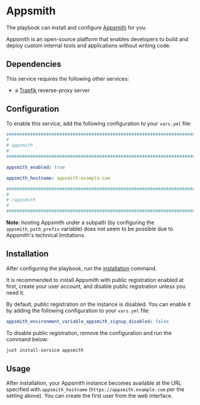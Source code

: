 <!--
SPDX-FileCopyrightText: 2020 - 2024 MDAD project contributors
SPDX-FileCopyrightText: 2020 - 2024 Slavi Pantaleev
SPDX-FileCopyrightText: 2020 Aaron Raimist
SPDX-FileCopyrightText: 2020 Chris van Dijk
SPDX-FileCopyrightText: 2020 Dominik Zajac
SPDX-FileCopyrightText: 2020 Mickaël Cornière
SPDX-FileCopyrightText: 2022 François Darveau
SPDX-FileCopyrightText: 2022 Julian Foad
SPDX-FileCopyrightText: 2022 Warren Bailey
SPDX-FileCopyrightText: 2023 Antonis Christofides
SPDX-FileCopyrightText: 2023 Felix Stupp
SPDX-FileCopyrightText: 2023 Julian-Samuel Gebühr
SPDX-FileCopyrightText: 2023 Pierre 'McFly' Marty
SPDX-FileCopyrightText: 2024 - 2025 Suguru Hirahara

SPDX-License-Identifier: AGPL-3.0-or-later
-->

# Appsmith

The playbook can install and configure [Appsmith](https://www.appsmith.com/) for you.

Appsmith is an open-source platform that enables developers to build and deploy custom internal tools and applications without writing code.

## Dependencies

This service requires the following other services:

- a [Traefik](traefik.md) reverse-proxy server

## Configuration

To enable this service, add the following configuration to your `vars.yml` file:

```yaml
########################################################################
#                                                                      #
# appsmith                                                             #
#                                                                      #
########################################################################

appsmith_enabled: true

appsmith_hostname: appsmith.example.com

########################################################################
#                                                                      #
# /appsmith                                                            #
#                                                                      #
########################################################################
```

**Note**: hosting Appsmith under a subpath (by configuring the `appsmith_path_prefix` variable) does not seem to be possible due to Appsmith's technical limitations.

## Installation

After configuring the playbook, run the [installation](../installing.md) command.

It is recommended to install Appsmith with public registration enabled at first, create your user account, and disable public registration unless you need it.

By default, public registration on the instance is disabled. You can enable it by adding the following configuration to your `vars.yml` file:

```yaml
appsmith_environment_variable_appsmith_signup_disabled: false
```

To disable public registration, remove the configuration and run the command below:

```sh
just install-service appsmith
```

## Usage

After installation, your Appsmith instance becomes available at the URL specified with `appsmith_hostname` (`https://appsmith.example.com` per the setting above). You can create the first user from the web interface.
